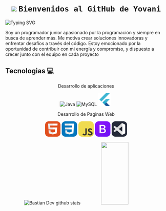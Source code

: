 #  <h1 align="center"><img src="https://media3.giphy.com/media/l1J9tiMFKV8R31J9m/200w.webp" width="70"/> `Bienvenidos al GitHub de Yovani`</h1>

![Typing SVG](https://readme-typing-svg.herokuapp.com/?color=88f754&size=35&center=true&vCenter=true&width=1000&lines=HELLO👋;I'm+from+México;I'm+20+years+old;Welcome!)

 Soy un programador junior apasionado por la programación y siempre en busca de aprender más. Me motiva crear soluciones innovadoras y enfrentar desafíos a través del código. Estoy emocionado por la oportunidad de contribuir con mi energía y compromiso, y dispuesto a crecer junto con el equipo en cada proyecto

 ## Tecnologias 💻

<p align="center">Desarrollo de aplicaciones</p>
<p align="center">
<img src="https://raw.githubusercontent.com/danielcranney/readme-generator/main/public/icons/skills/java-colored.svg" width="48"  alt="Java" />
<img src="https://raw.githubusercontent.com/danielcranney/readme-generator/main/public/icons/skills/mysql-colored.svg" width="48"  alt="MySQL" />
<img src="https://github.com/devicons/devicon/blob/master/icons/flutter/flutter-original.svg" title="Flutter" alt="Flutter" width="40" height="40"/>&nbsp;
</p>
<p align="center">Desarrollo de Paginas Web</p>
<p align="center">
<img src="https://github.com/tandpfun/skill-icons/blob/main/icons/HTML.svg" width="48" title="HTML"> 
<img src="https://github.com/tandpfun/skill-icons/blob/main/icons/CSS.svg" width="48" title="CSS">   
<img src="https://github.com/tandpfun/skill-icons/blob/main/icons/JavaScript.svg" width="48"  title="Javascript">   
<img src="https://github.com/tandpfun/skill-icons/blob/main/icons/Bootstrap.svg" width="48">  
<img src="https://github.com/tandpfun/skill-icons/blob/main/icons/VSCode-Dark.svg" width="48" title="Vscode">   
<p/>

<div align="center">  
  <img width="49%" height="195px" src="https://github-readme-stats.vercel.app/api?username=bastndev&show_icons=true&count_private=true&hide_border=true&title_color=02D9F7FF&icon_color=02D9F7FF&text_color=c9d1d9&bg_color=0d1117" alt="Bastian Dev github stats" /> 
  
  <img width="41%" height="195px" src="https://github-readme-stats.vercel.app/api/top-langs/?username=bastndev&layout=compact&hide_border=true&title_color=02D9F7FF&text_color=02D9F7FF&bg_color=0d1117" />
</div> 
